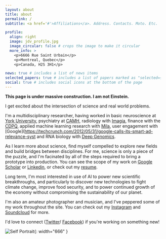 ```yaml
---
layout: about
title: about
permalink: /
subtitle: <a href='#'>Affiliations</a>. Address. Contacts. Moto. Etc.

profile:
  align: right
  image: jdv_profile.jpg
  image_circular: false # crops the image to make it circular
  more_info: >
    <p>6666 Rue Saint Urbain</p>
    <p>Montreal, Quebec</p>
    <p>Canada, H2S 3H1</p>

news: true # includes a list of news items
selected_papers: true # includes a list of papers marked as "selected={true}"
social: true # includes social icons at the bottom of the page
---
```


**This page is under massive construction. I am not Einstein.**

I get excited about the intersection of science and real world problems.

I'm a multidisciplinary researcher, having worked in basic neuroscience at [York University](https://mri.info.yorku.ca/), psychiatry at [CAMH](https://www.camh.ca/en/science-and-research), radiology with [Imagia](https://imagia.com/), finance with the [CDPQ](https://www.cdpq.com/en), applied machine learning research with [Mila](https://mila.quebec/en/), user engagement with [Google](https://techcrunch.com/2012/05/31/google-calls-its-smart-ad-relevance-syst
and RNA biology with [Deep Genomics](https://www.deepgenomics.com/).

As I learn more about science, find myself compelled to explore new fields and build bridges between disciplines. For me, science is only a piece of the puzzle, and I'm facinated by all of the steps required to bring a prototype into production. You can see the scope of my work on [Google Scholar](https://scholar.google.com/citations?user=Jd7wEJ8AAAAJ&hl=en) or [Linkedin](https://www.linkedin.com/in/josephdviviano/), or check out my [resume](https://github.com/josephdviviano/resume/raw/master/jdv-resume.pdf).

Long term, I'm most interested in use of AI to power new scientific breakthroughs, and particularly to discover new technologies to fight climate change, improve food security, and to power continued growth of the economy without compromising the sustainability of our planet.

I'm also an amateur photographer and musician, and I've peppered some of my work throughout the site. You can check out my
[Instagram](https://www.instagram.com/josephdviviano/) and
[Soundcloud](https://soundcloud.com/modecollapse) for more.

I'd love to connect
([Twitter](https://twitter.com/josephdviviano)/
[Facebook](https://www.facebook.com/josephdviviano))
if you're working on something new!

![Self Portrait]({{site.baseurl}}/assets/images/joseph-viviano-about.png){: width="666" }

<!-- Write your biography here. Tell the world about yourself. Link to your favorite [subreddit](http://reddit.com). You can put a picture in, too. The code is already in, just name your picture `prof_pic.jpg` and put it in the `img/` folder.

Put your address / P.O. box / other info right below your picture. You can also disable any these elements by editing `profile` property of the YAML header of your `_pages/about.md`. Edit `_bibliography/papers.bib` and Jekyll will render your [publications page](/al-folio/publications/) automatically.

Link to your social media connections, too. This theme is set up to use [Font Awesome icons](https://fontawesome.com/) and [Academicons](https://jpswalsh.github.io/academicons/), like the ones below. Add your Facebook, Twitter, LinkedIn, Google Scholar, or just disable all of them. -->

